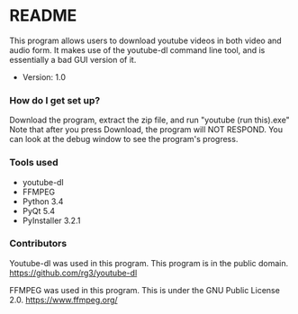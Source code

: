 # README #

This program allows users to download youtube videos in both video and audio form. It makes use of the youtube-dl command line tool, and is essentially a bad GUI version of it.

* Version: 1.0

### How do I get set up? ###

Download the program, extract the zip file, and run "youtube (run this).exe"
Note that after you press Download, the program will NOT RESPOND. You can look at the debug window to see the program's progress.

### Tools used ###
* youtube-dl
* FFMPEG
* Python 3.4
* PyQt 5.4
* PyInstaller 3.2.1


### Contributors ###

Youtube-dl was used in this program. This program is in the public domain. https://github.com/rg3/youtube-dl

FFMPEG was used in this program. This is under the GNU Public License 2.0. https://www.ffmpeg.org/
